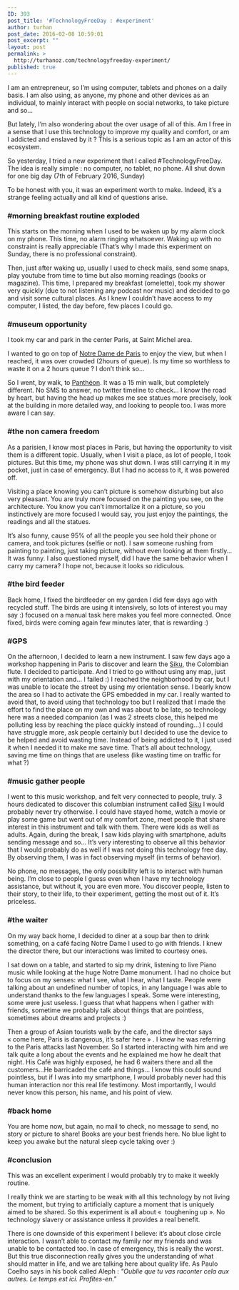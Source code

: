```yaml
---
ID: 393
post_title: '#TechnologyFreeDay : #experiment'
author: turhan
post_date: 2016-02-08 10:59:01
post_excerpt: ""
layout: post
permalink: >
  http://turhanoz.com/technologyfreeday-experiment/
published: true
---
```

<p class="p1"><span class="s1">I am an entrepreneur, so I’m using computer, tablets and phones on a daily basis. </span><span class="s1">I am also using, as anyone, my phone and other devices as an individual, to mainly interact with people on social networks, to take picture and so...</span></p>
<p class="p1"><span class="s1">But lately, I’m also wondering about the over usage of all of this. Am I free in a sense that I use this technology to improve my quality and comfort, or am I addicted and enslaved by it ? This is a serious topic as I am an actor of this ecosystem.</span></p>
<p class="p1"><span class="s1">So yesterday, I tried a new experiment that I called #TechnologyFreeDay. The idea is really simple : no computer, no tablet, no phone. All shut down for one big day (7th of February 2016, Sunday)</span></p>
<p class="p1"><span class="s1">To be honest with you, it was an experiment worth to make. Indeed, it’s a strange feeling actually and all kind of questions arise.</span></p>

<h3 class="p1"><span class="s1">#morning breakfast routine exploded</span></h3>
<p class="p1"><span class="s1">This starts on the morning when I used to be waken up by my alarm clock on my phone. This time, no alarm ringing whatsoever. Waking up with no constraint is really appreciable (That’s why I made this experiment on Sunday, there is no professional constraint). </span></p>
<p class="p1"><span class="s1">Then, just after waking up, usually I used to check mails, send some snaps, play youtube from time to time but also morning readings (books or magazine). This time, I prepared my breakfast (omelette), took my shower very quickly (due to not listening any podcast nor music) and decided to go and visit some cultural places. As I knew I couldn’t have access to my computer, I listed, the day before, few places I could go.</span></p>

<h3 class="p1"><span class="s1">#museum opportunity</span></h3>
<p class="p1"><span class="s1">I took my car and park in the center Paris, at Saint Michel area.</span></p>
<p class="p1"><span class="s1">I wanted to go on top of <a href="https://en.wikipedia.org/wiki/Notre_Dame_de_Paris">Notre Dame de Paris</a> to enjoy the view, but when I reached, it was over crowded (2hours of queue). Is my time so worthless to waste it on a 2 hours queue ? I don’t think so…</span></p>
<p class="p1"><span class="s1">So I went, by walk, to <a href="https://en.wikipedia.org/wiki/Panth%C3%A9on">Panthéon</a>. It was a 15 min walk, but completely different. No SMS to answer, no twitter timeline to check… I know the road by heart, but having the head up makes me see statues more precisely, look at the building in more detailed way, and looking to people too. I was more aware I can say.</span></p>

<h3 class="p1"><span class="s1">#the non camera freedom</span></h3>
<p class="p1"><span class="s1">As a parisien, I know most places in Paris, but having the opportunity to visit them is a different topic. Usually, when I visit a place, as lot of people, I took pictures. But this time, my phone was shut down. I was still carrying it in my pocket, just in case of emergency. But I had no access to it, it was powered off.</span></p>
<p class="p1"><span class="s1">Visiting a place knowing you can’t picture is somehow disturbing but also very pleasant. You are truly more focused on the painting you see, on the architecture. You know you can’t immortalize it on a picture, so you instinctively are more focused I would say, you just enjoy the paintings, the readings and all the statues.</span></p>
<p class="p1"><span class="s1">It’s also funny, cause 95% of all the people you see hold their phone or camera, and took pictures (selfie or not). I saw someone rushing from painting to painting, just taking picture, without even looking at them firstly… It was funny. I also questioned myself, did I have the same behavior when I carry my camera? I hope not, because it looks so ridiculous.</span></p>

<h3 class="p1"><span class="s1">#the bird feeder</span></h3>
<p class="p1"><span class="s1">Back home, I fixed the birdfeeder on my garden I did few days ago with recycled stuff. The birds are using it intensively, so lots of interest you may say :) focused on a manual task here makes you feel more connected. Once fixed, birds were coming again few minutes later, that is rewarding :)</span></p>

<h3 class="p1"><span class="s1">#GPS</span></h3>
<p class="p1"><span class="s1">On the afternoon, I decided to learn a new instrument. I saw few days ago a workshop happening in Paris to discover and learn the <a href="https://en.wikipedia.org/wiki/Siku_(instrument)">Siku</a>, the Colombian flute. I decided to participate. And I tried to go without using any map, just with my orientation and… I failed :) I reached the neighborhood by car, but I was unable to locate the street by using my orientation sense. I bearly know the area so I had to activate the GPS embedded in my car. I really wanted to avoid that, to avoid using that technology too but I realized that I made the effort to find the place on my own and was about to be late, so technology here was a needed companion (as I was 2 streets close, this helped me polluting less by reaching the place quickly instead of rounding…) I could have struggle more, ask people certainly but I decided to use the device to be helped and avoid wasting time. Instead of being addicted to it, I just used it when I needed it to make me save time. That’s all about technology, saving me time on things that are useless (like wasting time on traffic for what ?)</span></p>

<h3 class="p1"><span class="s1">#music gather people</span></h3>
<p class="p1"><span class="s1">I went to this music workshop, and felt very connected to people, truly. 3 hours dedicated to discover this columbian instrument called <a href="https://en.wikipedia.org/wiki/Siku_(instrument)">Siku</a> I would probably never try otherwise. I could have stayed home, watch a movie or play some game but went out of my comfort zone, meet people that share interest in this instrument and talk with them. There were kids as well as adults. Again, during the break, I saw kids playing with smartphone, adults sending message and so… It’s very interesting to observe all this behavior that I would probably do as well if I was not doing this technology free day. By observing them, I was in fact observing myself (in terms of behavior).</span></p>
<p class="p1"><span class="s1">No phone, no messages, the only possibility left is to interact with human being. I’m close to people I guess even when I have my technology assistance, but without it, you are even more. You discover people, listen to their story, to their life, to their experiment, getting the most out of it. It’s priceless.</span></p>

<h3 class="p1"><span class="s1">#the waiter</span></h3>
<p class="p1"><span class="s1">On my way back home, I decided to diner at a soup bar then to drink something, on a café facing Notre Dame I used to go with friends. I knew the director there, but our interactions was limited to courtesy ones.</span></p>
<p class="p1"><span class="s1">I sat down on a table, and started to sip my drink, listening to live Piano music while looking at the huge Notre Dame monument. I had no choice but to focus on my senses: what I see, what I hear, what I taste. People were talking about an undefined number of topics, in any language I was able to understand thanks to the few languages I speak. Some were interesting, some were just useless. I guess that what happens when I gather with friends, sometime we probably talk about things that are pointless, sometimes about dreams and projects :)</span></p>
<p class="p1"><span class="s1">Then a group of Asian tourists walk by the cafe, and the director says « come here, Paris is dangerous, it’s safer here » . I knew he was referring to the Paris attacks last November. So I started interacting with him and we talk quite a long about the events and he explained me how he dealt that night. His Café was highly exposed, he had 6 waiters there and all the customers…He barricaded the café and things… I know this could sound pointless, but if I was into my smartphone, I would probably never had this human interaction nor this real life testimony. Most importantly, I would never know this person, his name, and his point of view.</span></p>

<h3 class="p1"><span class="s1">#back home</span></h3>
<p class="p1"><span class="s1">You are home now, but again, no mail to check, no message to send, no story or picture to share! Books are your best friends here. No blue light to keep you awake but the natural sleep cycle taking over :)</span></p>

<h3 class="p1"><span class="s1">#conclusion</span></h3>
<p class="p1"><span class="s1">This was an excellent experiment I would probably try to make it weekly routine.</span></p>
<p class="p1"><span class="s1">I really think we are starting to be weak with all this technology by not living the moment, but trying to artificially capture a moment that is uniquely aimed to be shared. So this experiment is all about «  toughening up ». No technology slavery or assistance unless it provides a real benefit.</span></p>
<p class="p1"><span class="s1">There is one downside of this experiment I believe: it’s about close circle interaction. I wasn’t able to contact my family nor my friends and was unable to be contacted too. In case of emergency, this is really the worst. But this true disconnection really gives you the understanding of what should matter in life, and we are talking here about quality life.
As Paulo Coelho says in his book called Aleph : <em>"Oublie que tu vas raconter cela aux autres. Le temps est ici. Profites-en."</em></span></p>